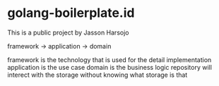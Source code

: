 # golang-boilerplate.id

This is  a public project by  Jasson Harsojo

framework -> application -> domain

framework is the technology that is used for the detail implementation
application is the use case 
domain is the business logic
repository will interect with the storage without knowing what storage is that
